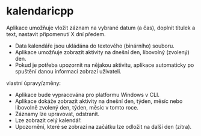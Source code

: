 # kalendaricpp
Aplikace umožňuje vložit záznam na vybrané datum (a čas), doplnit titulek a text, nastavit
připomenutí X dní předem.
- Data kalendáře jsou ukládána do textového (binárního) souboru.
- Aplikace umožňuje zobrazit aktivity na dnešní den, libovolný (zvolený) den.
- Pokud je potřeba upozornit na nějakou aktivitu, aplikace automaticky po spuštění danou informaci
zobrazí uživateli.

vlastní úpravy/změny:
- Aplikace bude vypracována pro platformu Windows v CLI.
- Aplikace dokáže zobrazit aktivity na dnešní den, týden, měsíc nebo libovolně zvolený den, týden, měsíc v tomto roce.
- Záznamy lze upravovat, odstranit.
- Lze zobrazit celý kalendář.
- Upozornění, které se zobrazí na začátku lze odložit na další den (zítra).
